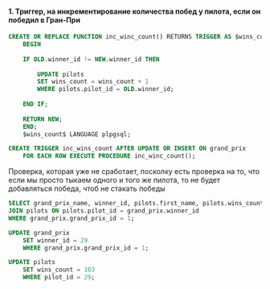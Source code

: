 #### 1. Триггер, на инкрементирование количества побед у пилота, если он победил в Гран-При

```SQL
CREATE OR REPLACE FUNCTION inc_winc_count() RETURNS TRIGGER AS $wins_count$
	BEGIN 
	
	IF OLD.winner_id != NEW.winner_id THEN
	
		UPDATE pilots
		SET wins_count = wins_count + 1
		WHERE pilots.pilot_id = OLD.winner_id;
	
	END IF;
	
	RETURN NEW;
	END;
	$wins_count$ LANGUAGE plpgsql;

CREATE TRIGGER inc_wins_count AFTER UPDATE OR INSERT ON grand_prix
	FOR EACH ROW EXECUTE PROCEDURE inc_winc_count();
```


Проверка, которая уже не сработает, посколку есть проверка на то, что если мы просто тыкаем одного и того же пилота, то не будет добавляться победа, чтоб не стакать победы
```SQL
SELECT grand_prix_name, winner_id, pilots.first_name, pilots.wins_count FROM grand_prix
JOIN pilots ON pilots.pilot_id = grand_prix.winner_id
WHERE grand_prix.grand_prix_id = 1;

UPDATE grand_prix
	SET winner_id = 29
	WHERE grand_prix.grand_prix_id = 1;

UPDATE pilots
	SET wins_count = 103
	WHERE pilot_id = 29;
```
